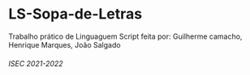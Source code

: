 # LS-Sopa-de-Letras

Trabalho prático de Linguaguem Script feita por: Guilherme camacho, Henrique Marques, João Salgado

###### ISEC 2021-2022
